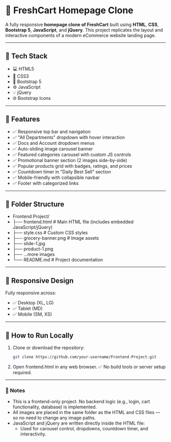 # 🛒 FreshCart Homepage Clone

A fully responsive **homepage clone of FreshCart** built using **HTML**, **CSS**, **Bootstrap 5**, **JavaScript**, and **jQuery**. This project replicates the layout and interactive components of a modern eCommerce website landing page.

---

## 🔧 Tech Stack

- 💻 HTML5  
- 🎨 CSS3  
- 🧩 Bootstrap 5  
- ⚙️ JavaScript  
- 💡 jQuery  
- 🌐 Bootstrap Icons  

---

## 📸 Features

- ✅ Responsive top bar and navigation
- ✅ "All Departments" dropdown with hover interaction
- ✅ Docs and Account dropdown menus
- ✅ Auto-sliding image carousel banner
- ✅ Featured categories carousel with custom JS controls
- ✅ Promotional banner section (2 images side-by-side)
- ✅ Popular products grid with badges, ratings, and prices
- ✅ Countdown timer in "Daily Best Sell" section
- ✅ Mobile-friendly with collapsible navbar
- ✅ Footer with categorized links

---

## 📂 Folder Structure

- Frontend Project/
- ├── frontend.html # Main HTML file (includes embedded JavaScript/jQuery)
- ├── style.css # Custom CSS styles
- ├── grocery-banner.png # Image assets
- ├── slide-1.jpg
- ├── product-1.png
- ├── ...more images
- └── README.md # Project documentation


---

## 📱 Responsive Design

Fully responsive across:

- ✅ Desktop (XL, LG)
- ✅ Tablet (MD)
- ✅ Mobile (SM, XS)

---

## 🚀 How to Run Locally

1. Clone or download the repository:

   ```bash
   git clone https://github.com/your-username/Frontend-Project.git
   
2. Open frontend.html in any web browser.
✅ No build tools or server setup required.

---

### 📝 Notes
- This is a frontend-only project. No backend logic (e.g., login, cart functionality, database) is implemented.
- All images are placed in the same folder as the HTML and CSS files — so no need to change any image paths.
- JavaScript and jQuery are written directly inside the HTML file:
   - Used for carousel control, dropdowns, countdown timer, and interactivity.
